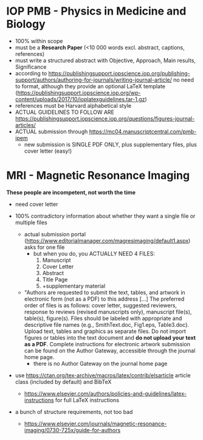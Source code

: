 # IOP PMB - Physics in Medicine and Biology

- 100% within scope
- must be a **Research Paper** (<10 000 words excl. abstract, captions, references)
- must write a structured abstract with Objective, Approach, Main results, Significance
- according to https://publishingsupport.iopscience.iop.org/publishing-support/authors/authoring-for-journals/writing-journal-article/ no need to format, although they provide an optional LaTeX template (https://publishingsupport.iopscience.iop.org/wp-content/uploads/2017/10/ioplatexguidelines.tar-1.gz)
- references must be Harvard alphabetical style
- ACTUAL GUIDELINES TO FOLLOW ARE https://publishingsupport.iopscience.iop.org/questions/figures-journal-articles/
- ACTUAL submission through https://mc04.manuscriptcentral.com/pmb-ipem
    - new submission is SINGLE PDF ONLY, plus supplementary files, plus cover letter (easy!)


# MRI - Magnetic Resonance Imaging

**These people are incompetent, not worth the time**

- need cover letter
- 100% contradictory information about whether they want a single file or multiple files
    - actual submission portal (https://www.editorialmanager.com/magresimaging/default1.aspx) asks for one file
        - but when you do, you ACTUALLY NEED 4 FILES:
          1. Manuscript
          2. Cover Letter
          3. Abstract
          4. Title Page
          5. +supplementary material
    - "Authors are requested to submit the text, tables, and artwork in electronic form (not as a PDF) to this address [...] The preferred order of files is as follows: cover letter, suggested reviewers, response to reviews (revised manuscripts only), manuscript file(s), table(s), figure(s). Files should be labeled with appropriate and descriptive file names (e.g., SmithText.doc, Fig1.eps, Table3.doc). Upload text, tables and graphics as separate files.  Do not import figures or tables into the text document and **do not upload your text as a PDF**. Complete instructions for electronic artwork submission can be found on the Author Gateway, accessible through the journal home page.
      - there is no Author Gateway on the journal home page

- use https://ctan.org/tex-archive/macros/latex/contrib/elsarticle article class (included by default) and BibTeX
    - https://www.elsevier.com/authors/policies-and-guidelines/latex-instructions for full LaTeX instructions
- a bunch of structure requirements, not too bad
  - https://www.elsevier.com/journals/magnetic-resonance-imaging/0730-725x/guide-for-authors
